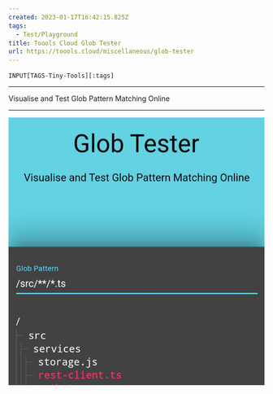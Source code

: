 ```yaml
---
created: 2023-01-17T16:42:15.825Z
tags: 
  - Test/Playground
title: Toools Cloud Glob Tester
url: https://toools.cloud/miscellaneous/glob-tester
---
```

```meta-bind
INPUT[TAGS-Tiny-Tools][:tags]
```

___
Visualise and Test Glob Pattern Matching Online
___

![](_attachments/toools-cloud-glob-tester.jpg)
